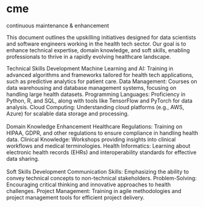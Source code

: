 # cme
continuous maintenance &amp; enhancement

This document outlines the upskilling initiatives designed for data scientists and software engineers working in the health tech sector. Our goal is to enhance technical expertise, domain knowledge, and soft skills, enabling professionals to thrive in a rapidly evolving healthcare landscape.

Technical Skills Development
Machine Learning and AI: Training in advanced algorithms and frameworks tailored for health tech applications, such as predictive analytics for patient care.
Data Management: Courses on data warehousing and database management systems, focusing on handling large health datasets.
Programming Languages: Proficiency in Python, R, and SQL, along with tools like TensorFlow and PyTorch for data analysis.
Cloud Computing: Understanding cloud platforms (e.g., AWS, Azure) for scalable data storage and processing.
<br> <br>
Domain Knowledge Enhancement
Healthcare Regulations: Training on HIPAA, GDPR, and other regulations to ensure compliance in handling health data.
Clinical Knowledge: Workshops providing insights into clinical workflows and medical terminologies.
Health Informatics: Learning about electronic health records (EHRs) and interoperability standards for effective data sharing.
<br> <br>
Soft Skills Development 
Communication Skills: Emphasizing the ability to convey technical concepts to non-technical stakeholders.
Problem-Solving: Encouraging critical thinking and innovative approaches to health challenges.
Project Management: Training in agile methodologies and project management tools for efficient project delivery.
